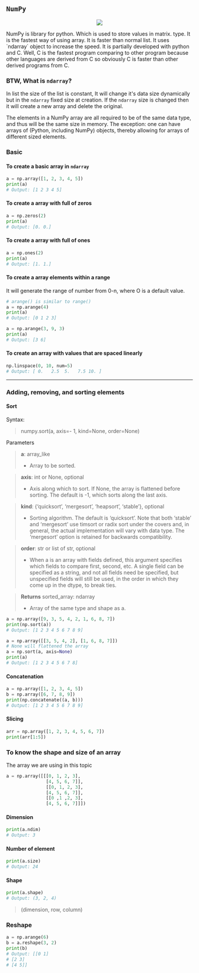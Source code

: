 ## `NumPy`
<p align = center>
<img src="https://numpy.org/doc/stable/_static/numpylogo.svg" />
</p>
NumPy is library for python. Which is used to store values in matrix. 
type. It is the fastest way of using array. It is faster than normal 
list. It uses `ndarray` object to increase the speed. It is partially
developed with python and C. Well, C is the fastest program comparing to
other program because other languages are derived from C so obviously C
is faster than other derived programs from C.

### BTW, What is `ndarray`?

In list the size of the list is constant, It will change it's data size 
dynamically but in the `ndarray` fixed size at creation. If the `ndarray`
size is changed then it will create a new array and delete the original.

The elements in a NumPy array are all required to be of the same data 
type, and thus will be the same size in memory. The exception: one can 
have arrays of (Python, including NumPy) objects, thereby allowing for 
arrays of different sized elements.

### Basic
#### To create a basic array in `ndarray`

```python
a = np.array([1, 2, 3, 4, 5])
print(a)
# Output: [1 2 3 4 5]
```
#### To create a array with full of zeros

```python
a = np.zeros(2)
print(a) 
# Output: [0. 0.]
```

#### To create a array with full of ones

```python
a = np.ones(2)
print(a)
# Output: [1. 1.]
```

#### To create a array elements within a range
It will generate the range of number from 0-n, where O is a default value.
```python
# arange() is similar to range()
a = np.arange(4)
print(a)
# Output: [0 1 2 3]

a = np.arange(3, 9, 3)
print(a)
# Output: [3 6]
```

#### To create an array with values that are spaced linearly
```python
np.linspace(0, 10, num=5)
# Output: [ 0.   2.5  5.   7.5 10. ]
```
<hr>

### Adding, removing, and sorting elements

#### Sort
Syntax:
> numpy.sort(a, axis=- 1, kind=None, order=None)


Parameters

>    **a**: array_like
> - Array to be sorted.

> **axis**: int or None, optional
> - Axis along which to sort. If None, the array is flattened before 
>sorting. The default is -1, which sorts along the last axis.

>**kind**: {‘quicksort’, ‘mergesort’, ‘heapsort’, ‘stable’}, optional
> - Sorting algorithm. The default is ‘quicksort’. Note that both 
> ‘stable’ and ‘mergesort’ use timsort or radix sort under the covers 
> and, in general, the actual implementation will vary with data type. 
> The ‘mergesort’ option is retained for backwards compatibility.

> **order**: str or list of str, optional
> - When a is an array with fields defined, this argument specifies 
>which fields to compare first, second, etc. A single field can be 
> specified as a string, and not all fields need be specified, but
> unspecified fields will still be used, in the order in which they 
> come up in the dtype, to break ties.

> **Returns** sorted_array: ndarray
> -   Array of the same type and shape as a.


```python
a = np.array([9, 3, 5, 4, 2, 1, 6, 8, 7])
print(np.sort(a))
# Output: [1 2 3 4 5 6 7 8 9]

a = np.array([[3, 5, 4, 2], [1, 6, 8, 7]])
# None will flattened the array
a = np.sort(a, axis=None)
print(a)
# Output: [1 2 3 4 5 6 7 8]
```

#### Concatenation

```python
a = np.array([1, 2, 3, 4, 5])
b = np.array([6, 7, 8, 9])
print(np.concatenate((a, b)))
# Output: [1 2 3 4 5 6 7 8 9]
```

#### Slicing
```python
arr = np.array([1, 2, 3, 4, 5, 6, 7])
print(arr[1:5])
```

### To know the shape and size of an array

The array we are using in this topic

```python
a = np.array([[[0, 1, 2, 3],
               [4, 5, 6, 7]],
               [[0, 1, 2, 3],
               [4, 5, 6, 7]],
               [[0 ,1 ,2, 3],
               [4, 5, 6, 7]]])
```

#### Dimension

```python
print(a.ndim)
# Output: 3
```

#### Number of element

```python
print(a.size)
# Output: 24
```

#### Shape
```python
print(a.shape)
# Output: (3, 2, 4)
```
> (dimension, row, column)

### Reshape

```python
a = np.arange(6)
b = a.reshape(3, 2)
print(b)
# Output: [[0 1]
# [2 3]
# [4 5]]
```

